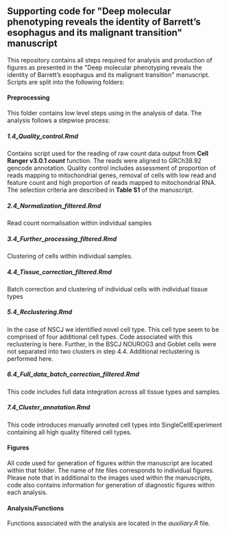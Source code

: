 ## Supporting code for "Deep molecular phenotyping reveals the identity of Barrett’s esophagus and its malignant transition" manuscript

This repository contains all steps required for analysis and production of figures as presented in the "Deep molecular phenotyping reveals the identity of Barrett’s esophagus and its malignant transition" manuscript. Scripts are split into the following folders:

#### Preprocessing

This folder contains low level steps using in the analysis of data. The analysis follows a stepwise process:

##### 1.4_Quality_control.Rmd

Contains script used for the reading of raw count data output from **Cell Ranger v3.0.1 _count_** function. The reads were aligned to GRCh38.92 gencode annotation. Quality control includes assessment of proportion of reads mapping to mitochondrial genes, removal of cells with low read and feature count and high proportion of reads mapped to mitochondrial RNA. The selection criteria are described in **Table S1** of the manuscript.

##### 2.4_Normalization_filtered.Rmd

Read count normalisation within individual samples

##### 3.4_Further_processing_filtered.Rmd

Clustering of cells within individual samples.

##### 4.4_Tissue_correction_filtered.Rmd

Batch correction and clustering of individual cells with individual tissue types

##### 5.4_Reclustering.Rmd

In the case of NSCJ we identified novel cell type. This cell type seem to be comprised of four additional cell types. Code associated with this reclustering is here. 
Further, in the BSCJ NOUROG3 and Goblet cells were not separated into two clusters in step 4.4. Additional reclustering is performed here.

##### 6.4_Full_data_batch_correction_filtered.Rmd

This code includes full data integration across all tissue types and samples. 

##### 7.4_Cluster_annotation.Rmd

This code introduces manually annoted cell types into SingleCellExperiment containing all high quality filtered cell types. 

#### Figures

All code used for generation of figures within the manuscript are located within that folder. The name of hte files corresponds to individual figures. Please note that in additional to the images used within the manuscripts, code also contains information for generation of diagnostic figures within each analysis. 

#### Analysis/Functions

Functions associated with the analysis are located in the _auxiliary.R_ file. 

